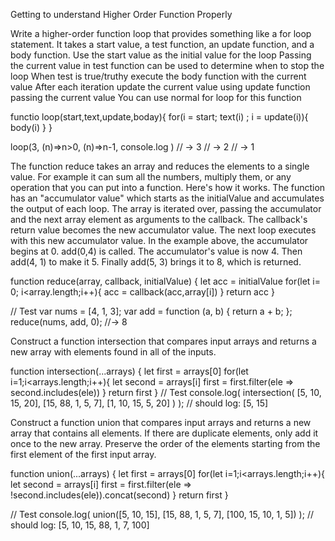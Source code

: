 Getting to understand Higher Order Function Properly

Write a higher-order function loop that provides something like a for loop statement. It takes a start value, a test function, an update function, and a body function.
Use the start value as the initial value for the loop
Passing the current value in test function can be used to determine when to stop the loop
When test is true/truthy execute the body function with the current value
After each iteration update the current value using update function passing the current value
You can use normal for loop for this function

functio loop(start,text,update,boday){
for(i = start; text(i) ; i = update(i)){
  body(i)
}
}

loop(3,
(n)=>n>0,
(n)=>n-1,
console.log
)
// → 3
// → 2
// → 1



The function reduce takes an array and reduces the elements to a single value. For example it can sum all the numbers, multiply them, or any operation that you can put into a function.
Here's how it works. The function has an "accumulator value" which starts as the initialValue and accumulates the output of each loop. The array is iterated over, passing the accumulator and the next array element as arguments to the callback. The callback's return value becomes the new accumulator value. The next loop executes with this new accumulator value. In the example above, the accumulator begins at 0. add(0,4) is called. The accumulator's value is now 4. Then add(4, 1) to make it 5. Finally add(5, 3) brings it to 8, which is returned.

function reduce(array, callback, initialValue) {
 let acc = initialValue
for(let i= 0; i<array.length;i++){
  acc = callback(acc,array[i])
}
return acc
}

// Test
var nums = [4, 1, 3];
var add = function (a, b) {
  return a + b;
};
reduce(nums, add, 0); //-> 8




Construct a function intersection that compares input arrays and returns a new array with elements found in all of the inputs.

function intersection(...arrays) {
let first = arrays[0]
for(let i=1;i<arrays.length;i++){
  let second = arrays[i]
  first = first.filter(ele => second.includes(ele))
}
return first
}
// Test
console.log(
  intersection(
    [5, 10, 15, 20],
    [15, 88, 1, 5, 7],
    [1, 10, 15, 5, 20]
  )
); // should log: [5, 15]





Construct a function union that compares input arrays and returns a new array that contains all elements. If there are duplicate elements, only add it once to the new array. Preserve the order of the elements starting from the first element of the first input array.

function union(...arrays) {
let first = arrays[0]
for(let i=1;i<arrays.length;i++){
  let second = arrays[i]
  first = first.filter(ele => !second.includes(ele)).concat(second)
}
return first
}

// Test
console.log(
  union([5, 10, 15], [15, 88, 1, 5, 7], [100, 15, 10, 1, 5])
);
// should log: [5, 10, 15, 88, 1, 7, 100]